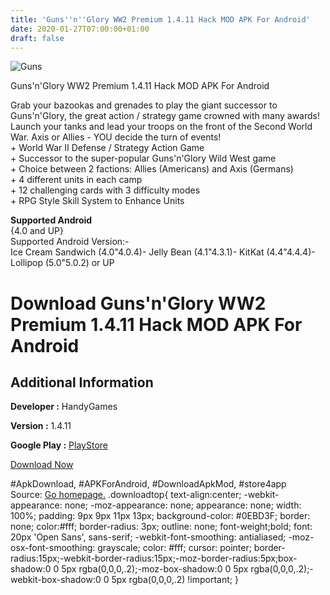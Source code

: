 ```yaml
---
title: 'Guns''n''Glory WW2 Premium 1.4.11 Hack MOD APK For Android'
date: 2020-01-27T07:00:00+01:00
draft: false
---
```


![Guns](https://i0.wp.com/apkhome.net/wp-content/uploads/2017/12/GunsnGlory-WW2-Premium-1.4.11.png "Guns")

  

Guns'n'Glory WW2 Premium 1.4.11 Hack MOD APK For Android

Grab your bazookas and grenades to play the giant successor to Guns'n'Glory, the great action / strategy game crowned with many awards! Launch your tanks and lead your troops on the front of the Second World War. Axis or Allies - YOU decide the turn of events!  
\+ World War II Defense / Strategy Action Game  
\+ Successor to the super-popular Guns'n'Glory Wild West game  
\+ Choice between 2 factions: Allies (Americans) and Axis (Germans)  
\+ 4 different units in each camp  
\+ 12 challenging cards with 3 difficulty modes  
\+ RPG Style Skill System to Enhance Units

**Supported Android**  
{4.0 and UP}  
Supported Android Version:-  
Ice Cream Sandwich (4.0"4.0.4)- Jelly Bean (4.1"4.3.1)- KitKat (4.4"4.4.4)- Lollipop (5.0"5.0.2) or UP

Download Guns'n'Glory WW2 Premium 1.4.11 Hack MOD APK For Android
=================================================================

Additional Information
----------------------

**Developer :** HandyGames

**Version :** 1.4.11

**Google Play :** [PlayStore](https://play.google.com/store/apps/details?id=com.hg.gunsandglory2)

  

[Download Now](https://store4app.co/post/gunsnglory-ww2-premium-1-4-11-hack-mod-apk-for-android_1573671508)

  
#ApkDownload, #APKForAndroid, #DownloadApkMod, #store4app  
Source: [Go homepage.](https://store4app.co/post/gunsnglory-ww2-premium-1-4-11-hack-mod-apk-for-android_1573671508) .downloadtop{ text-align:center; -webkit-appearance: none; -moz-appearance: none; appearance: none; width: 100%; padding: 9px 9px 11px 13px; background-color: #0EBD3F; border: none; color:#fff; border-radius: 3px; outline: none; font-weight;bold; font: 20px 'Open Sans', sans-serif; -webkit-font-smoothing: antialiased; -moz-osx-font-smoothing: grayscale; color: #fff; cursor: pointer; border-radius:15px;-webkit-border-radius:15px;-moz-border-radius:5px;box-shadow:0 0 5px rgba(0,0,0,.2);-moz-box-shadow:0 0 5px rgba(0,0,0,.2);-webkit-box-shadow:0 0 5px rgba(0,0,0,.2) !important; }